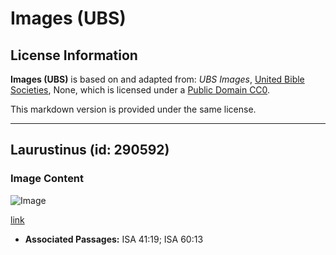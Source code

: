 # Images (UBS)

## License Information

**Images (UBS)** is based on and adapted from: _UBS Images_, [United Bible Societies](https://unitedbiblesocieties.org/), None, which is licensed under a [Public Domain CC0](https://creativecommons.org/public-domain/cc0/).

This markdown version is provided under the same license.



--------------------------------

## Laurustinus (id: 290592)

### Image Content

![Image](https://cdn.aquifer.bible/aquifer-content/resources/Media/WEB-0580_laurustinus.jpg)

[link](https://cdn.aquifer.bible/aquifer-content/resources/Media/WEB-0580_laurustinus.jpg)

* **Associated Passages:** ISA 41:19; ISA 60:13

